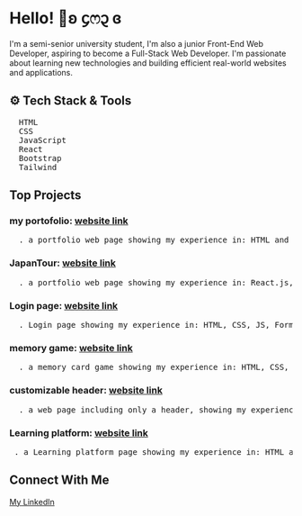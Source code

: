 # Hello! 🌸ʚ ᧔ෆ᧓ ɞ
I'm a semi-senior university student, I'm also a junior Front-End Web Developer, aspiring to become a Full-Stack Web Developer. I'm passionate about learning new technologies and building efficient real-world websites and applications.

## ⚙️ Tech Stack & Tools
<pre>
  HTML
  CSS
  JavaScript
  React
  Bootstrap
  Tailwind
</pre>

## Top Projects

### my portofolio: [website link](https://malakmamer.github.io/MyPortfolioWebsite/)
<pre>
  . a portfolio web page showing my experience in: HTML and CSS
</pre>
### JapanTour: [website link](https://japan-tours-tti1.vercel.app/)
<pre>
  . a portfolio web page showing my experience in: React.js, EmailJS, AOS, Framer Motion, Web Security and Form Validation
</pre>
### Login page: [website link](https://login-page-nw96.vercel.app/)
<pre>
  . Login page showing my experience in: HTML, CSS, JS, Forms, validations and react.js
</pre>
### memory game: [website link](https://memory-game-six-sage-76.vercel.app/)
<pre>
  . a memory card game showing my experience in: HTML, CSS, games logic and js
</pre>
### customizable header: [website link](https://malakmamer.github.io/headerCustomization/)
<pre>
  . a web page including only a header, showing my experience in: HTML, CSS and JS.
</pre>
### Learning platform: [website link](https://malakmamer.github.io/Monac-Website/)
<pre>
 . a Learning platform page showing my experience in: HTML and CSS
</pre>


## Connect With Me
<a href="https://www.linkedin.com/in/malak-magdy-m-amr" target="_blank" rel="noopener noreferrer">
  My LinkedIn
</a>
